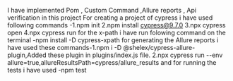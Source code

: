 I have implemented Pom , Custom Command  ,Allure reports , Api verification in this project 
For creating a project of cypress i have used following commands -1.npm init 2.npm install cypress@9.7.0 3.npx cypress open 4.npx cypress run
for the x-path i have run folowing command on the terminal -npm install -D cypress-xpath
for generating the Allure reports i have used these commands-1.npm i -D @shelex/cypress-allure-plugin,Added these plugin in plugins/index.js file.
2.npx cypress run --env allure=true,allureResultsPath=cypress/allure_results and for running the tests i have used -npm test



